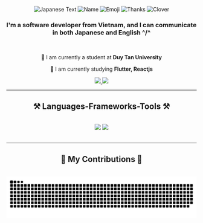 <p align="center">
  <img src="https://img.shields.io/badge/こんにちは!-blue?style=for-the-badge" alt="Japanese Text" />
  <img src="https://img.shields.io/badge/私の名前はレ・ヴァン・フック・ティンです!-brightgreen?style=for-the-badge" alt="Name" />
  <img src="https://img.shields.io/badge/(>_<)-yellow?style=for-the-badge" alt="Emoji" />
  <img src="https://img.shields.io/badge/どぞよろしくお願いします.-orange?style=for-the-badge" alt="Thanks" />
  <img src="https://img.shields.io/badge/🍀-green?style=for-the-badge" alt="Clover" />
</p>


<h3 align="center">I'm a software developer from Vietnam, and I can communicate in both Japanese and English ^/^</h3>

<br/>

<div align="center">
 
 🔭 I am currently a student at **Duy Tan University**

🌱 I am currently studying **Flutter, Reactjs**


 </div>
 
<div align="center"> 
  <a href="mailto:lpvt267@gmail.com">
    <img src="https://img.shields.io/badge/Gmail-333333?style=for-the-badge&logo=gmail&logoColor=red" />
  </a>
  <a href="https://www.linkedin.com/in/le-van-phuoc-thinh-887009302/" target="_blank">
    <img src="https://img.shields.io/badge/LinkedIn-0077B5?style=for-the-badge&logo=linkedin&logoColor=white" target="_blank" />
  </a>
</div>

 <hr/>
 
<h2 align="center">⚒️ Languages-Frameworks-Tools ⚒️</h2>
<br/>
<div align="center">
    <img src="https://skillicons.dev/icons?i=react,bootstrap,html,css,vscode,github,figma,git,flutter,dart,php,laravel" />
    <img src="https://skillicons.dev/icons?i=python,javascript,firebase,c,java,mysql,vuejs,.net" /><br>
</div>

<br/>
<hr/>

<div align="center">
  <h2>🐍 My Contributions 🐍</h2>
  <br>
  <img alt="snake eating my contributions" src="https://raw.githubusercontent.com/salesp07/salesp07/output/github-contribution-grid-snake.svg" />
  
  <br/><br/><br/>
</div>



